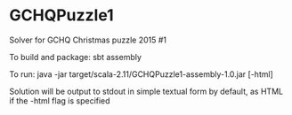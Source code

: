 # GCHQPuzzle1
Solver for GCHQ Christmas puzzle 2015 #1

To build and package: sbt assembly

To run: java -jar target/scala-2.11/GCHQPuzzle1-assembly-1.0.jar [-html]

Solution will be output to stdout in simple textual form by default, as HTML if the -html flag is specified
